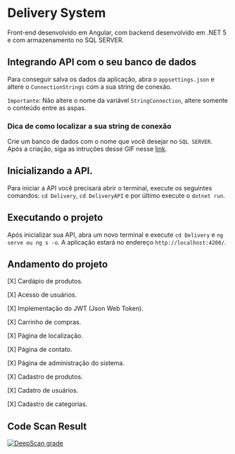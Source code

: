 # Delivery System

Front-end desenvolvido em Angular, com backend desenvolvido em .NET 5 e com armazenamento no SQL SERVER.

## Integrando API com o seu banco de dados

Para conseguir salva os dados da aplicação, abra o `appsettings.json` e altere o `ConnectionStrings` com a sua string de conexão.

`Importante`: Não altere o nome da variável `StringConnection`, altere somente o conteúdo entre as aspas.

### Dica de como localizar a sua string de conexão

Crie um banco de dados com o nome que você desejar no `SQL SERVER`. Após a criação, siga as intruções desse GIF nesse [link](https://i.imgur.com/itlGlo5.mp4).

## Inicializando a API.

Para iniciar a API você precisará abrir o terminal, execute os seguintes comandos: `cd Delivery`, `cd DeliveryAPI` e por último execute o `dotnet run`.

## Executando o projeto

Após inicializar sua API, abra um novo terminal e execute `cd Delivery` e `ng serve ou ng s -o`. A aplicação estará no endereço `http://localhost:4200/`.

## Andamento do projeto

[X] Cardápio de produtos.

[X] Acesso de usuários.

[X] Implementação do JWT (Json Web Token).

[X] Carrinho de compras.

[X] Página de localização.

[X] Página de contato.

[X] Página de administração do sistema.

[X] Cadastro de produtos.

[X] Cadatro de usuários.

[X] Cadastro de categorias.

## Code Scan Result

[![DeepScan grade](https://deepscan.io/api/teams/19132/projects/22464/branches/663873/badge/grade.svg)](https://deepscan.io/dashboard#view=project&tid=19132&pid=22464&bid=663873)

